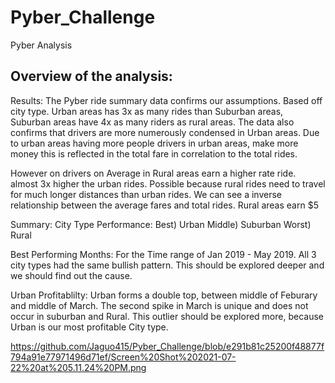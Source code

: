 # Pyber_Challenge
Pyber Analysis


## Overview of the analysis:


Results: The Pyber ride summary data confirms our assumptions. Based off city type. Urban areas has 3x as many rides than Suburban areas, Suburban areas have 4x as many riders as rural areas. The data also confirms that drivers are more numerously condensed in Urban areas. Due to urban areas having more people drivers in urban areas, make more money this is reflected in the total fare in correlation to the total rides. 

However on drivers on Average in Rural areas earn a higher rate ride. almost 3x higher the urban rides. Possible because rural rides need to travel for much longer distances than urban rides. We can see a inverse relationship between the average fares and total rides. Rural areas earn $5 

Summary:
City Type Performance: 
Best) Urban
Middle) Suburban
Worst) Rural

Best Performing Months: 
For the Time range of Jan 2019 - May 2019. All 3 city types had the same bullish pattern. This should be explored deeper and we should find out the cause.

Urban Profitablilty: 
Urban forms a double top, between middle of Feburary and middle of March. The second spike in March is unique and does not occur in suburban and Rural. This outlier should be explored more, because Urban is our most profitable City type.

https://github.com/Jaguo415/Pyber_Challenge/blob/e291b81c25200f48877f794a91e77971496d71ef/Screen%20Shot%202021-07-22%20at%205.11.24%20PM.png
